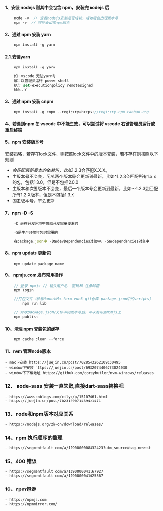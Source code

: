 #### 1、安装 nodejs 则其中会包含 npm，安装完 nodejs 后

```javascript
    node -v  // 查看nodejs安装是否成功，成功后会出现版本号
    npm -v  // 同样会出现npm版本
```

#### 2、通过 npm 安装 yarn

```javascript
    npm install -g yarn
```

#### 2.1.安装yarn
```javascript
    npm install -g yarn

    如：vscode 无法yarn时
    解：以管理员运行 power shell
    执行 set-executionpolicy remotesigned
    输入：Y
```    
#### 3、通过 npm 安装 cnpm

```javascript
    npm install -g cnpm --registry=https://registry.npm.taobao.org
```

#### 4、若遇到npm 在 vscode 中不能生效，可以尝试将 vscode 右键管理员运行或重启终端

#### 5、npm 安装版本号
安装策略，若存在lock文件，则按照lock文件中的版本安装，若不存在则按照以下规则


+ *会匹配最新版本的依赖包，比如*1.2.3会匹配X.X.X。
+ 主版本号不会变，另外两个版本号会更新到最新，比如^1.2.3会匹配所有1.x.x的包，包括1.3.0，但是不包括2.0.0
+ 主版本和次要版本不会变，最后一个版本号会更新到最新，比如～1.2.3会匹配所有1.2.X版本，但是不包括1.3.X
+ 固定版本号，不会更新


#### 7、npm -D -S

```javascript
    -D 是在开发环境中协助开发需要使用的

    -S是生产环境打包时需要的

    在package.json中 -D在devDependencies对象中，-S在dependencies对象中
```

#### 8、npm update 更新包

```
    npm update package-name
```

#### 9、 npmjs.com 发布常用操作

```javascript
    // 登录 npmjs // 输入用户名  密码和 注册邮箱
    npm login

    //打包文件（参考HanochMa-form-vue3 git仓库 package.json中的scripts）
        npm run lib

    // 修改package.json2文件中的版本号后，可以发布到npmjs上
    npm publish

```

#### 10、清理 npm 安装包的缓存

```javascript
    npm cache clean --force
```
#### 11、nvm 管理node版本
    - mac下安装 https://juejin.cn/post/7028543262109630495
    - window下安装 https://juejin.cn/post/6982074406273024030
    - window下下载地址 https://github.com/coreybutler/nvm-windows/releases
### 12、 node-sass 安装一直失败,直接dart-sass替换吧
    - https://www.cnblogs.com/cilye/p/15107661.html
    - https://juejin.cn/post/7023199071439421471

### 13、node和npm版本对应关系
    - https://nodejs.org/zh-cn/download/releases/

### 14、npm 执行顺序的整理
    - https://segmentfault.com/a/1190000008832423?utm_source=tag-newest    

### 15、400 错误
    - https://segmentfault.com/a/1190000041167927
    - https://segmentfault.com/a/1190000041025567
### 16、npm包源
    - https://npmjs.com
    - https://npmmirror.com/